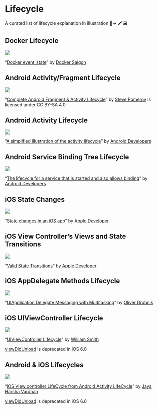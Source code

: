 # Lifecycle

A curated list of lifecycle explanation in illustration 🔁→ 🖍️🖼️

## Docker Lifecycle

<img src="https://github.com/thyrlian/Lifecycle/blob/master/img/docker_lifecycle.png?raw=true">

“[Docker event_state](http://docker-saigon.github.io/post/Docker-Internals/)” by [Docker Saigon](http://docker-saigon.github.io/)

## Android Activity/Fragment Lifecycle

<img src="https://github.com/thyrlian/Lifecycle/blob/master/img/android_lifecycle.png?raw=true">

“[Complete Android Fragment & Activity Lifecycle](https://github.com/xxv/android-lifecycle)” by [Steve Pomeroy](https://github.com/xxv) is licensed under CC BY-SA 4.0

## Android Activity Lifecycle

<img src="https://github.com/thyrlian/Lifecycle/blob/master/img/android_activity_lifecycle.png?raw=true">

“[A simplified illustration of the activity lifecycle](https://developer.android.com/guide/components/activities/activity-lifecycle)” by [Android Developers](https://developer.android.com/)

## Android Service Binding Tree Lifecycle

<img src="https://github.com/thyrlian/Lifecycle/blob/master/img/android_service_binding_tree_lifecycle.png?raw=true">

“[The lifecycle for a service that is started and also allows binding](https://developer.android.com/guide/components/bound-services)” by [Android Developers](https://developer.android.com/)

## iOS State Changes

<img src="https://github.com/thyrlian/Lifecycle/blob/master/img/ios_state_changes.png?raw=true">

“[State changes in an iOS app](https://developer.apple.com/library/archive/documentation/iPhone/Conceptual/iPhoneOSProgrammingGuide/TheAppLifeCycle/TheAppLifeCycle.html)” by [Apple Developer](https://developer.apple.com/)

## iOS View Controller’s Views and State Transitions

<img src="https://github.com/thyrlian/Lifecycle/blob/master/img/ios_valid_state_transitions.png?raw=true">

“[Valid State Transitions](https://developer.apple.com/documentation/uikit/uiviewcontroller)” by [Apple Developer](https://developer.apple.com/)

## iOS AppDelegate Methods Lifecycle

<img src="https://github.com/thyrlian/Lifecycle/blob/master/img/ios_app_delegate_methods_lifecycle.png?raw=true">

“[UIApplication Delegate Messaging with Multitasking](https://www.cocoanetics.com/2010/07/understanding-ios-4-backgrounding-and-delegate-messaging/)” by [Oliver Drobnik](https://github.com/odrobnik)

## iOS UIViewController Lifecycle

<img src="https://github.com/thyrlian/Lifecycle/blob/master/img/ios_uiviewcontroller_lifecycle.png?raw=true">

“[UIViewController Lifecycle](https://subscription.packtpub.com/book/application_development/9781783550814/6/ch06lvl1sec60/uiviewcontroller-lifecycle-methods)” by [William Smith](https://www.linkedin.com/in/swilliamsmith/)

[viewDidUnload](https://developer.apple.com/documentation/uikit/uiviewcontroller/1621383-viewdidunload) is deprecated in iOS 6.0

## Android & iOS Lifecycles

<img src="https://github.com/thyrlian/Lifecycle/blob/master/img/android_and_ios_lifecycles.png?raw=true">

“[iOS View controller LifeCycle from Android Activity LifeCycle](http://vardhan-justlikethat.blogspot.com/2012/03/developer-view-ios-view-controller.html)” by [Jaya Harsha Vardhan](http://vardhan-justlikethat.blogspot.com/p/about-me.html)

[viewDidUnload](https://developer.apple.com/documentation/uikit/uiviewcontroller/1621383-viewdidunload) is deprecated in iOS 6.0

